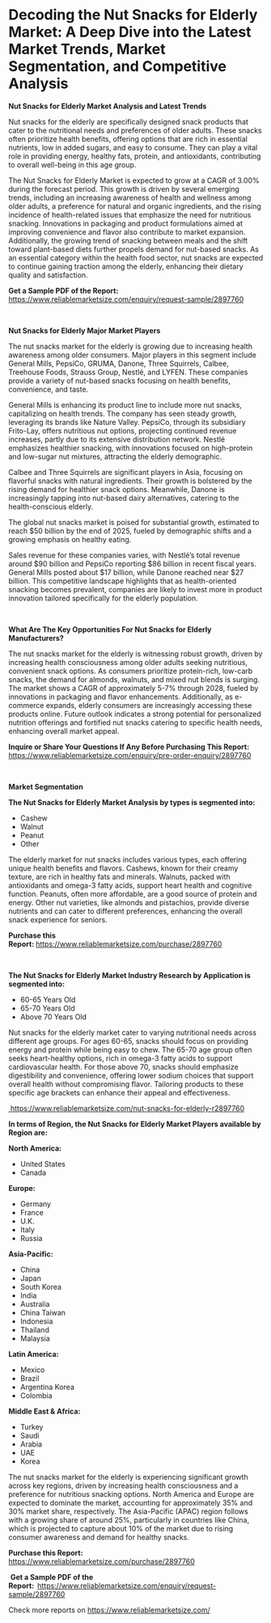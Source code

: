 <p><h1>Decoding the Nut Snacks for Elderly Market: A Deep Dive into the Latest Market Trends, Market Segmentation, and Competitive Analysis</h1></p><p><strong>Nut Snacks for Elderly Market Analysis and Latest Trends</strong></p>
<p><p>Nut snacks for the elderly are specifically designed snack products that cater to the nutritional needs and preferences of older adults. These snacks often prioritize health benefits, offering options that are rich in essential nutrients, low in added sugars, and easy to consume. They can play a vital role in providing energy, healthy fats, protein, and antioxidants, contributing to overall well-being in this age group.</p><p>The Nut Snacks for Elderly Market is expected to grow at a CAGR of 3.00% during the forecast period. This growth is driven by several emerging trends, including an increasing awareness of health and wellness among older adults, a preference for natural and organic ingredients, and the rising incidence of health-related issues that emphasize the need for nutritious snacking. Innovations in packaging and product formulations aimed at improving convenience and flavor also contribute to market expansion. Additionally, the growing trend of snacking between meals and the shift toward plant-based diets further propels demand for nut-based snacks. As an essential category within the health food sector, nut snacks are expected to continue gaining traction among the elderly, enhancing their dietary quality and satisfaction.</p></p>
<p><strong>Get a Sample PDF of the Report:&nbsp;</strong> <a href="https://www.reliablemarketsize.com/enquiry/request-sample/2897760?utm_campaign=1789&utm_medium=2&utm_source=Github&utm_content=ia&utm_term=15032025&utm_id=nut-snacks-for-elderly">https://www.reliablemarketsize.com/enquiry/request-sample/2897760</a></p>
<p>&nbsp;</p>
<p><strong>Nut Snacks for Elderly Major Market Players</strong></p>
<p><p>The nut snacks market for the elderly is growing due to increasing health awareness among older consumers. Major players in this segment include General Mills, PepsiCo, GRUMA, Danone, Three Squirrels, Calbee, Treehouse Foods, Strauss Group, Nestlé, and LYFEN. These companies provide a variety of nut-based snacks focusing on health benefits, convenience, and taste.</p><p>General Mills is enhancing its product line to include more nut snacks, capitalizing on health trends. The company has seen steady growth, leveraging its brands like Nature Valley. PepsiCo, through its subsidiary Frito-Lay, offers nutritious nut options, projecting continued revenue increases, partly due to its extensive distribution network. Nestlé emphasizes healthier snacking, with innovations focused on high-protein and low-sugar nut mixtures, attracting the elderly demographic. </p><p>Calbee and Three Squirrels are significant players in Asia, focusing on flavorful snacks with natural ingredients. Their growth is bolstered by the rising demand for healthier snack options. Meanwhile, Danone is increasingly tapping into nut-based dairy alternatives, catering to the health-conscious elderly.</p><p>The global nut snacks market is poised for substantial growth, estimated to reach $50 billion by the end of 2025, fueled by demographic shifts and a growing emphasis on healthy eating.</p><p>Sales revenue for these companies varies, with Nestlé’s total revenue around $90 billion and PepsiCo reporting $86 billion in recent fiscal years. General Mills posted about $17 billion, while Danone reached near $27 billion. This competitive landscape highlights that as health-oriented snacking becomes prevalent, companies are likely to invest more in product innovation tailored specifically for the elderly population.</p></p>
<p>&nbsp;</p>
<p><strong>What Are The Key Opportunities For Nut Snacks for Elderly Manufacturers?</strong></p>
<p><p>The nut snacks market for the elderly is witnessing robust growth, driven by increasing health consciousness among older adults seeking nutritious, convenient snack options. As consumers prioritize protein-rich, low-carb snacks, the demand for almonds, walnuts, and mixed nut blends is surging. The market shows a CAGR of approximately 5-7% through 2028, fueled by innovations in packaging and flavor enhancements. Additionally, as e-commerce expands, elderly consumers are increasingly accessing these products online. Future outlook indicates a strong potential for personalized nutrition offerings and fortified nut snacks catering to specific health needs, enhancing overall market appeal.</p></p>
<p><strong>Inquire or Share Your Questions If Any Before Purchasing This Report:</strong> <a href="https://www.reliablemarketsize.com/enquiry/pre-order-enquiry/2897760?utm_campaign=1789&utm_medium=2&utm_source=Github&utm_content=ia&utm_term=15032025&utm_id=nut-snacks-for-elderly">https://www.reliablemarketsize.com/enquiry/pre-order-enquiry/2897760</a></p>
<p>&nbsp;</p>
<p><strong>Market Segmentation</strong></p>
<p><strong>The Nut Snacks for Elderly Market Analysis by types is segmented into:</strong></p>
<p><ul><li>Cashew</li><li>Walnut</li><li>Peanut</li><li>Other</li></ul></p>
<p><p>The elderly market for nut snacks includes various types, each offering unique health benefits and flavors. Cashews, known for their creamy texture, are rich in healthy fats and minerals. Walnuts, packed with antioxidants and omega-3 fatty acids, support heart health and cognitive function. Peanuts, often more affordable, are a good source of protein and energy. Other nut varieties, like almonds and pistachios, provide diverse nutrients and can cater to different preferences, enhancing the overall snack experience for seniors.</p></p>
<p><strong>Purchase this Report:&nbsp;</strong><a href="https://www.reliablemarketsize.com/purchase/2897760?utm_campaign=1789&utm_medium=2&utm_source=Github&utm_content=ia&utm_term=15032025&utm_id=nut-snacks-for-elderly">https://www.reliablemarketsize.com/purchase/2897760</a></p>
<p>&nbsp;</p>
<p><strong>The Nut Snacks for Elderly Market Industry Research by Application is segmented into:</strong></p>
<p><ul><li>60-65 Years Old</li><li>65-70 Years Old</li><li>Above 70 Years Old</li></ul></p>
<p><p>Nut snacks for the elderly market cater to varying nutritional needs across different age groups. For ages 60-65, snacks should focus on providing energy and protein while being easy to chew. The 65-70 age group often seeks heart-healthy options, rich in omega-3 fatty acids to support cardiovascular health. For those above 70, snacks should emphasize digestibility and convenience, offering lower sodium choices that support overall health without compromising flavor. Tailoring products to these specific age brackets can enhance their appeal and effectiveness.</p></p>
<p><a href="https://www.reliablemarketsize.com/nut-snacks-for-elderly-r2897760?utm_campaign=1789&utm_medium=2&utm_source=Github&utm_content=ia&utm_term=15032025&utm_id=nut-snacks-for-elderly">&nbsp;https://www.reliablemarketsize.com/nut-snacks-for-elderly-r2897760</a></p>
<p><strong>In terms of Region, the Nut Snacks for Elderly Market Players available by Region are:</strong></p>
<p>
    <p> <strong> North America: </strong>
        <ul>
            <li>United States</li>
            <li>Canada</li>
        </ul>
        </p> 
    <p> <strong> Europe: </strong>
        <ul>
            <li>Germany</li>
            <li>France</li>
            <li>U.K.</li>
            <li>Italy</li>
            <li>Russia</li>
        </ul>
        </p> 
    <p> <strong> Asia-Pacific: </strong>
        <ul>
            <li>China</li>
            <li>Japan</li>
            <li>South Korea</li>
            <li>India</li>
            <li>Australia</li>
            <li>China Taiwan</li>
            <li>Indonesia</li>
            <li>Thailand</li>
            <li>Malaysia</li>
        </ul>
        </p> 
    <p> <strong> Latin America: </strong>
        <ul>
            <li>Mexico</li>
            <li>Brazil</li>
            <li>Argentina Korea</li>
            <li>Colombia</li>
        </ul>
        </p> 
    <p> <strong> Middle East & Africa: </strong>
        <ul>
            <li>Turkey</li>
            <li>Saudi</li>
            <li>Arabia</li>
            <li>UAE</li>
            <li>Korea</li>
        </ul>
    </p>
    </p>
<p><p>The nut snacks market for the elderly is experiencing significant growth across key regions, driven by increasing health consciousness and a preference for nutritious snacking options. North America and Europe are expected to dominate the market, accounting for approximately 35% and 30% market share, respectively. The Asia-Pacific (APAC) region follows with a growing share of around 25%, particularly in countries like China, which is projected to capture about 10% of the market due to rising consumer awareness and demand for healthy snacks.</p></p>
<p><strong>Purchase this Report: </strong><a href="https://www.reliablemarketsize.com/purchase/2897760?utm_campaign=1789&utm_medium=2&utm_source=Github&utm_content=ia&utm_term=15032025&utm_id=nut-snacks-for-elderly">https://www.reliablemarketsize.com/purchase/2897760</a></p>
<p>&nbsp;<strong>Get a Sample PDF of the Report:&nbsp;&nbsp;</strong><a href="https://www.reliablemarketsize.com/enquiry/request-sample/2897760?utm_campaign=1789&utm_medium=2&utm_source=Github&utm_content=ia&utm_term=15032025&utm_id=nut-snacks-for-elderly">https://www.reliablemarketsize.com/enquiry/request-sample/2897760</a></p>
<p><strong></strong></p>
<p>Check more reports on <a href="https://www.reliablemarketsize.com/?utm_campaign=1789&utm_medium=2&utm_source=Github&utm_content=ia&utm_term=15032025&utm_id=nut-snacks-for-elderly">https://www.reliablemarketsize.com/</a></p>